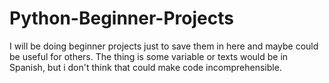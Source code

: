 # Python-Beginner-Projects
I will be doing beginner projects just to save them in here and maybe could be useful for others.
The thing is some variable or texts would be in Spanish, but i don't think that could make code incomprehensible.
